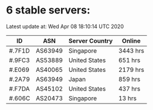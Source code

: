# 6 stable servers:

Latest update at: Wed Apr 08 18:10:14 UTC 2020

| ID | ASN | Server Country | Online |
| -- | --- | -------------- | ------ |
| #.7F1D | AS63949 | Singapore | 3443 hrs |
| #.9FC3 | AS53889 | United States | 651 hrs |
| #.E069 | AS40065 | United States | 2179 hrs |
| #.2A79 | AS63949 | Japan | 859 hrs |
| #.F7DA | AS45102 | United States | 437 hrs |
| #.606C | AS20473 | Singapore | 13 hrs |

